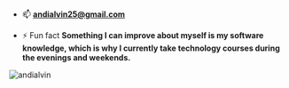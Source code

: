 

- 📫  **andialvin25@gmail.com**

- ⚡ Fun fact **Something I can improve about myself is my software knowledge, which is why I currently take technology courses during the evenings and weekends.**
<p><img align="left" src="https://github-readme-stats.vercel.app/api/top-langs?username=andialvin&show_icons=true&locale=en&layout=compact" alt="andialvin" /></p>







